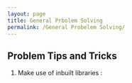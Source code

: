 ```yaml
---
layout: page
title: General Prbolem Solving
permalink: /General Probelem Solving/
---
```


## Problem Tips and Tricks

1. Make use of inbuilt libraries : 

